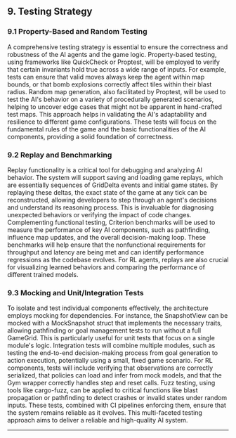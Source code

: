 ## 9. Testing Strategy

### 9.1 Property-Based and Random Testing

A comprehensive testing strategy is essential to ensure the correctness and robustness of the AI agents and the game logic. Property-based testing, using frameworks like QuickCheck or Proptest, will be employed to verify that certain invariants hold true across a wide range of inputs. For example, tests can ensure that valid moves always keep the agent within map bounds, or that bomb explosions correctly affect tiles within their blast radius. Random map generation, also facilitated by Proptest, will be used to test the AI's behavior on a variety of procedurally generated scenarios, helping to uncover edge cases that might not be apparent in hand-crafted test maps. This approach helps in validating the AI's adaptability and resilience to different game configurations. These tests will focus on the fundamental rules of the game and the basic functionalities of the AI components, providing a solid foundation of correctness.

### 9.2 Replay and Benchmarking

Replay functionality is a critical tool for debugging and analyzing AI behavior. The system will support saving and loading game replays, which are essentially sequences of GridDelta events and initial game states. By replaying these deltas, the exact state of the game at any tick can be reconstructed, allowing developers to step through an agent's decisions and understand its reasoning process. This is invaluable for diagnosing unexpected behaviors or verifying the impact of code changes. Complementing functional testing, Criterion benchmarks will be used to measure the performance of key AI components, such as pathfinding, influence map updates, and the overall decision-making loop. These benchmarks will help ensure that the nonfunctional requirements for throughput and latency are being met and can identify performance regressions as the codebase evolves. For RL agents, replays are also crucial for visualizing learned behaviors and comparing the performance of different trained models.

### 9.3 Mocking and Unit/Integration Tests

To isolate and test individual components effectively, the architecture employs mocking for dependencies. For instance, the SnapshotView can be mocked with a MockSnapshot struct that implements the necessary traits, allowing pathfinding or goal management tests to run without a full GameGrid. This is particularly useful for unit tests that focus on a single module's logic. Integration tests will combine multiple modules, such as testing the end-to-end decision-making process from goal generation to action execution, potentially using a small, fixed game scenario. For RL components, tests will include verifying that observations are correctly serialized, that policies can load and infer from mock models, and that the Gym wrapper correctly handles step and reset calls. Fuzz testing, using tools like cargo-fuzz, can be applied to critical functions like blast propagation or pathfinding to detect crashes or invalid states under random inputs. These tests, combined with CI pipelines enforcing them, ensure that the system remains reliable as it evolves. This multi-faceted testing approach aims to deliver a reliable and high-quality AI system.

---

